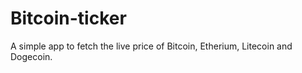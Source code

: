 # Bitcoin-ticker
 A simple app to fetch the live price of Bitcoin, Etherium, Litecoin and Dogecoin. 

